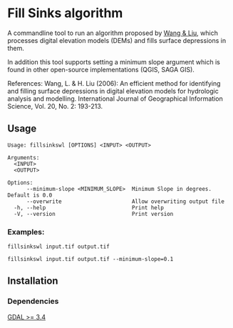 # Fill Sinks algorithm

A commandline tool to run an algorithm proposed by [Wang &
Liu](https://www.researchgate.net/publication/220649976_An_efficient_method_for_identifying_and_filling_surface_depressions_in_digital_elevation_models_for_hydrologic_analysis_and_modelling),
which processes digital elevation models (DEMs) and fills surface depressions
in them.

In addition this tool supports setting a minimum slope argument which is found
in other open-source implementations (QGIS, SAGA GIS).

References: Wang, L. & H. Liu (2006): An efficient method for identifying and
filling surface depressions in digital elevation models for hydrologic analysis
and modelling. International Journal of Geographical Information Science, Vol.
20, No. 2: 193-213.

## Usage

```
Usage: fillsinkswl [OPTIONS] <INPUT> <OUTPUT>

Arguments:
  <INPUT>
  <OUTPUT>

Options:
      --minimum-slope <MINIMUM_SLOPE>  Minimum Slope in degrees. Default is 0.0
      --overwrite                      Allow overwriting output file
  -h, --help                           Print help
  -V, --version                        Print version
```

### Examples:

```shell
fillsinkswl input.tif output.tif
```

```shell
fillsinkswl input.tif output.tif --minimum-slope=0.1
```

## Installation

### Dependencies

[GDAL >= 3.4](https://gdal.org/en/stable/download.html)
